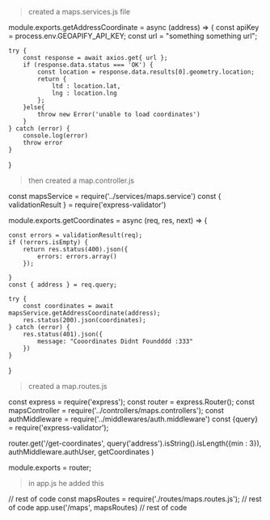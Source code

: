 > created a maps.services.js file

module.exports.getAddressCoordinate = async (address) => {
    const apiKey = process.env.GEOAPIFY_API_KEY;
    const url = "something something url";

    try {
        const response = await axios.get{ url };
        if (response.data.status === 'OK') {
            const location = response.data.results[0].geometry.location;
            return {
                ltd : location.lat,
                lng : location.lng
            };
        }else{
            throw new Error('unable to load coordinates')
        }
    } catch (error) {
        console.log(error)
        throw error
    }
}


> then created a map.controller.js

const mapsService = require('../services/maps.service')
const { validationResult } = require('express-validator')

module.exports.getCoordinates = async (req, res, next) => {

    const errors = validationResult(req);
    if (!errors.isEmpty) {
        return res.status(400).json({
            errors: errors.array()
        });

    }
    const { address } = req.query;

    try {
        const coordinates = await mapsService.getAddressCoordinate(address);
        res.status(200).json(coordinates);
    } catch (error) {
        res.status(401).json({
            message: "Cooordinates Didnt Foundddd :333"
        })
    }
}


> created a map.routes.js

const express = require('express');
const router = express.Router();
const mapsController = require('../controllers/maps.controllers');
const authMiddleware = require('../middlewares/auth.middleware')
const {query} = require('express-validator');

router.get('/get-coordinates', 
    query('address').isString().isLength({min  : 3}),
    authMiddleware.authUser, getCoordinates )

module.exports = router; 

> in app.js he added this


// rest of code
const mapsRoutes = require('./routes/maps.routes.js');
// rest of code
app.use('/maps', mapsRoutes)
// rest of code